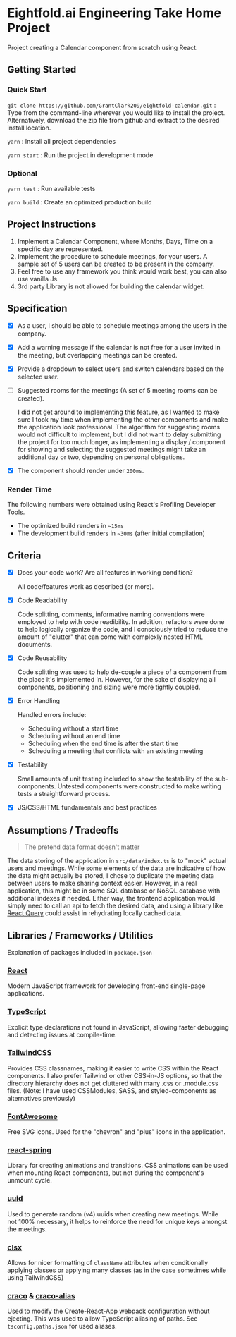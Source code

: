 # Eightfold.ai Engineering Take Home Project

Project creating a Calendar component from scratch using React.

## Getting Started

### Quick Start

`git clone https://github.com/GrantClark209/eightfold-calendar.git` : Type from the command-line wherever you would like to install the project. Alternatively, download the zip file from github and extract to the desired install location.

`yarn` : Install all project dependencies

`yarn start` : Run the project in development mode

### Optional

`yarn test` : Run available tests

`yarn build` : Create an optimized production build

## Project Instructions

1. Implement a Calendar Component, where Months, Days, Time on a specific day are represented.
2. Implement the procedure to schedule meetings, for your users. A sample set of 5 users can be created to be present in the company.
3. Feel free to use any framework you think would work best, you can also use vanilla Js.
4. 3rd party Library is not allowed for building the calendar widget.

## Specification

- [X] As a user, I should be able to schedule meetings among the users in the company.
- [X] Add a warning message if the calendar is not free for a user invited in the meeting, but overlapping meetings can be created.
- [X] Provide a dropdown to select users and switch calendars based on the selected user.
- [ ] Suggested rooms for the meetings (A set of 5 meeting rooms can be created).

  I did not get around to implementing this feature, as I wanted to make sure I took my time when implementing the other components and make the application look professional. The algorithm for suggesting rooms would not difficult to implement, but I did not want to delay submitting the project for too much longer, as implementing a display / component for showing and selecting the suggested meetings might take an additional day or two, depending on personal obligations.

- [X] The component should render under `200ms`.

### Render Time
The following numbers were obtained using React's Profiling Developer Tools.

* The optimized build renders in `~15ms`
* The development build renders in `~30ms` (after initial compilation)

## Criteria

- [X] Does your code work? Are all features in working condition?
  
  All code/features work as described (or more).

- [X] Code Readability

  Code splitting, comments, informative naming conventions were employed to help with code readibility. In addition, refactors were done to help logically organize the code, and I consciously tried to reduce the amount of "clutter" that can come with complexly nested HTML documents.

- [X] Code Reusability

  Code splitting was used to help de-couple a piece of a component from the place it's implemented in. However, for the sake of displaying all components, positioning and sizing were more tightly coupled.

- [X] Error Handling

  Handled errors include:

  * Scheduling without a start time
  * Scheduling without an end time
  * Scheduling when the end time is after the start time
  * Scheduling a meeting that conflicts with an existing meeting

- [X] Testability

  Small amounts of unit testing included to show the testability of the sub-components. Untested components were constructed to make writing tests a straightforward process.

- [X] JS/CSS/HTML fundamentals and best practices

## Assumptions / Tradeoffs

> The pretend data format doesn't matter

The data storing of the application in `src/data/index.ts` is to "mock" actual users and meetings. While some elements of the data are indicative of how the data might actually be stored, I chose to duplicate the meeting data between users to make sharing context easier. However, in a real application, this might be in some SQL database or NoSQL database with additional indexes if needed. Either way, the frontend application would simply need to call an api to fetch the desired data, and using a library like [React Query](https://react-query.tanstack.com/) could assist in rehydrating locally cached data.

## Libraries / Frameworks / Utilities

Explanation of packages included in `package.json`

### [React](https://reactjs.org/)

Modern JavaScript framework for developing front-end single-page applications.

### [TypeScript](https://www.typescriptlang.org/)

Explicit type declarations not found in JavaScript, allowing faster debugging and detecting issues at compile-time.

### [TailwindCSS](https://tailwindcss.com/)

Provides CSS classnames, making it easier to write CSS within the React components. I also prefer Tailwind or other CSS-in-JS options, so that the directory hierarchy does not get cluttered with many .css or .module.css files. (Note: I have used CSSModules, SASS, and styled-components as alternatives previously)

### [FontAwesome](https://fontawesome.com/)

Free SVG icons. Used for the "chevron" and "plus" icons in the application.

### [react-spring](https://react-spring.io/)

Library for creating animations and transitions. CSS animations can be used when mounting React components, but not during the component's unmount cycle.

### [uuid](https://www.npmjs.com/package/uuid)

Used to generate random (v4) uuids when creating new meetings. While not 100% necessary, it helps to reinforce the need for unique keys amongst the meetings.

### [clsx](https://www.npmjs.com/package/clsx)

Allows for nicer formatting of `className` attributes when conditionally applying classes or applying many classes (as in the case sometimes while using TailwindCSS)

### [craco](https://www.npmjs.com/package/@craco/craco) & [craco-alias](https://www.npmjs.com/package/craco-alias)

Used to modify the Create-React-App webpack configuration without ejecting. This was used to allow TypeScript aliasing of paths. See `tsconfig.paths.json` for used aliases.

